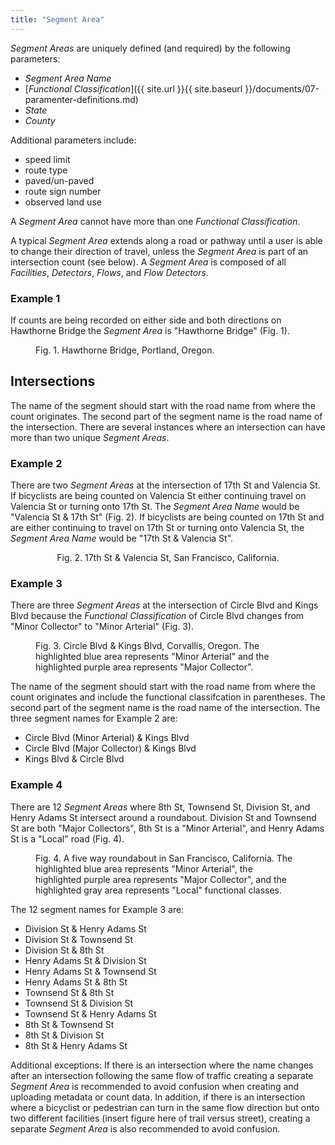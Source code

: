```yaml
---
title: "Segment Area"
---
```

_Segment Areas_ are uniquely defined (and required) by the following parameters:
* _Segment Area Name_
* [_Functional Classification_]({{ site.url }}{{ site.baseurl }}/documents/07-paramenter-definitions.md)
* _State_
* _County_

Additional parameters include:
* speed limit
* route type
* paved/un-paved
* route sign number
* observed land use

A _Segment Area_ cannot have more than one _Functional Classification_.

A typical _Segment Area_ extends along a road or pathway until a user is able to change their direction of travel, unless the _Segment Area_ is part of an intersection count (see below). A _Segment Area_ is composed of all _Facilities_, _Detectors_, _Flows_, and _Flow Detectors_.

### Example 1
If counts are being recorded on either side and both directions on Hawthorne Bridge the _Segment Area_ is "Hawthorne Bridge" (Fig. 1).

<figure class="left-align">
  <img src="{{ site.url }}{{site.baseurl }}/assets/images/seg-hawthorn-bridge-img.jpg" alt = "">
  <figcaption>Fig. 1. Hawthorne Bridge, Portland, Oregon.</figcaption>
</figure>  

## Intersections
The name of the segment should start with the road name from where the count originates. The second part of the segment name is the road name of the intersection. There are several instances where an intersection can have more than two unique _Segment Areas_.

### Example 2
There are two _Segment Areas_ at the intersection of 17th St and Valencia St. If bicyclists are being counted on Valencia St either continuing travel on Valencia St or turning onto 17th St. The _Segment Area Name_ would be "Valencia St & 17th St" (Fig. 2). If bicyclists are being counted on 17th St and are either continuing to travel on 17th St or turning onto Valencia St, the _Segment Area Name_ would be "17th St & Valencia St".

<figure align = "center">
  <img src="{{ site.url }}{{site.baseurl }}/assets/images/seg-17thSt-ValenciaSt-img.png" alt="">
  <figcaption>Fig. 2. 17th St & Valencia St, San Francisco, California.</figcaption>
</figure>  

### Example 3
There are three _Segment Areas_ at the intersection of Circle Blvd and Kings Blvd because the _Functional Classification_ of Circle Blvd changes from "Minor Collector" to "Minor Arterial" (Fig. 3).

<figure class="left-align">
  <img src="{{ site.url }}{{ site.baseurl }}/assets/images/seg-CircleBlvd-KingsBlvd-img.png" alt="">
  <figcaption>Fig. 3. Circle Blvd & Kings Blvd, Corvallis, Oregon. The highlighted blue area represents "Minor Arterial" and the highlighted purple area represents "Major Collector".</figcaption>
</figure>

The name of the segment should start with the road name from where the count originates and include the functional classifcation in parentheses. The second part of the segment name is the road name of the intersection. The three segment names for Example 2 are:
- Circle Blvd (Minor Arterial) & Kings Blvd
- Circle Blvd (Major Collector) & Kings Blvd
- Kings Blvd & Circle Blvd

### Example 4
There are 12 _Segment Areas_ where 8th St, Townsend St, Division St, and Henry Adams St intersect around a roundabout. Division St and Townsend St are both "Major Collectors", 8th St is a "Minor Arterial", and Henry Adams St is a "Local" road (Fig. 4).

<figure class="align-left">
  <img src="{{ site.url }}{{ site.baseurl }}/assets/images/seg-8thSt-TownsendSt-img.png" alt="">
  <figcaption>Fig. 4. A five way roundabout in San Francisco, California. The highlighted blue area represents "Minor Arterial", the highlighted purple area represents "Major Collector", and the highlighted gray area represents "Local" functional classes.</figcaption>
</figure>

The 12 segment names for Example 3 are:
- Division St & Henry Adams St
- Division St & Townsend St
- Division St & 8th St
- Henry Adams St & Division St
- Henry Adams St & Townsend St
- Henry Adams St & 8th St
- Townsend St & 8th St
- Townsend St & Division St
- Townsend St & Henry Adams St
- 8th St & Townsend St
- 8th St & Division St
- 8th St & Henry Adams St

Additional exceptions: If there is an intersection where the name changes after an intersection following the same flow of traffic creating a separate _Segment Area_ is recommended to avoid confusion when creating and uploading metadata or count data. In addition, if there is an intersection where a bicyclist or pedestrian can turn in the same flow direction but onto two different facilities (insert figure here of trail versus street), creating a separate _Segment Area_ is also recommended to avoid confusion.  
